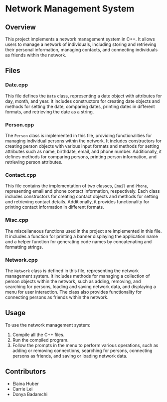 # Network Management System

## Overview

This project implements a network management system in C++. It allows users to manage a network of individuals, including storing and retrieving their personal information, managing contacts, and connecting individuals as friends within the network.

## Files

### Date.cpp

This file defines the `Date` class, representing a date object with attributes for day, month, and year. It includes constructors for creating date objects and methods for setting the date, comparing dates, printing dates in different formats, and retrieving the date as a string.

### Person.cpp

The `Person` class is implemented in this file, providing functionalities for managing individual persons within the network. It includes constructors for creating person objects with various input formats and methods for setting attributes such as name, birthdate, email, and phone number. Additionally, it defines methods for comparing persons, printing person information, and retrieving person attributes.

### Contact.cpp

This file contains the implementation of two classes, `Email` and `Phone`, representing email and phone contact information, respectively. Each class includes constructors for creating contact objects and methods for setting and retrieving contact details. Additionally, it provides functionality for printing contact information in different formats.

### Misc.cpp

The miscellaneous functions used in the project are implemented in this file. It includes a function for printing a banner displaying the application name and a helper function for generating code names by concatenating and formatting strings.

### Network.cpp

The `Network` class is defined in this file, representing the network management system. It includes methods for managing a collection of person objects within the network, such as adding, removing, and searching for persons, loading and saving network data, and displaying a menu for user interaction. The class also provides functionality for connecting persons as friends within the network.

## Usage

To use the network management system:

1. Compile all the C++ files.
2. Run the compiled program.
3. Follow the prompts in the menu to perform various operations, such as adding or removing connections, searching for persons, connecting persons as friends, and saving or loading network data.

## Contributors

- Elaina Huber
- Carrie Lei
- Donya Badamchi
